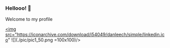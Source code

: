 ### Hellooo! 👋

 Welcome to my profile
 
<a class="url" href="https://www.linkedin.com/in/ralf-prezia-6a38181a3/"><img src="https://iconarchive.com/download/i54049/danleech/simple/linkedin.ico" ![](./pic/pic1_50.png =100x100)/></a>


<!--
**ralfprezia/ralfprezia** is a ✨ _special_ ✨ repository because its `README.md` (this file) appears on your GitHub profile.

Here are some ideas to get you started:

- 🔭 I’m currently working on ...
- 🌱 I’m currently learning ...
- 👯 I’m looking to collaborate on ...
- 🤔 I’m looking for help with ...
- 💬 Ask me about ...
- 📫 How to reach me: ...
- 😄 Pronouns: ...
- ⚡ Fun fact: ...
-->
